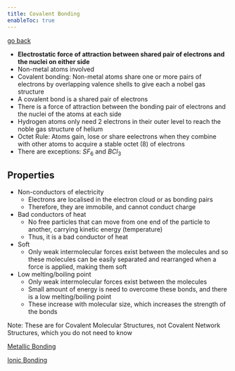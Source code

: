 ```yaml
---
title: Covalent Bonding
enableToc: true
---
```


[go back](Subjects/Chemistry.md)

- **Electrostatic force of attraction between shared pair of electrons and the nuclei on either side**
- Non-metal atoms involved
- Covalent bonding: Non-metal atoms share one or more pairs of electrons by overlapping valence shells to give each a nobel gas structure
- A covalent bond is a shared pair of electrons
- There is a force of attraction between the bonding pair of electrons and the nuclei of the atoms at each side
- Hydrogen atoms only need 2 electrons in their outer level to reach the noble gas structure of helium
- Octet Rule: Atoms gain, lose or share eelectrons when they combine with other atoms to acquire a stable octet (8) of electrons
- There are exceptions: $SF_6$ and $BCl_3$ 

## Properties
- Non-conductors of electricity
	- Electrons are localised in the electron cloud or as bonding pairs
	- Therefore, they are immobile, and cannot conduct charge
- Bad conductors of heat
	- No free particles that can move from one end of the particle to another, carrying kinetic energy (temperature)
	- Thus, it is a bad conductor of heat
- Soft
	- Only weak intermolecular forces exist between the molecules and so these molecules can be easily separated and rearranged when a force is applied, making them soft
- Low melting/boiling point
	- Only weak intermolecular forces exist between the molecules
	- Small amount of energy is need to overcome these bonds, and there is a low melting/boiling point
	- These increase with molecular size, which increases the strength of the bonds

Note: These are for Covalent Molecular Structures, not Covalent Network Structures, which you do not need to know

[Metallic Bonding](11Chemistry/metal.md)

[Ionic Bonding](11Chemistry/ionic.md)
